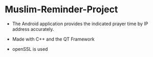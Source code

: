 # Muslim-Reminder-Project

- The Android application provides the indicated prayer time by IP address accurately.

- Made with C++ and the QT Framework

- openSSL is used
